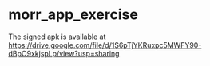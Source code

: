 # morr_app_exercise


The signed apk is available at https://drive.google.com/file/d/1S6pTjYKRuxpc5MWFY90-dBpO9xkjspLp/view?usp=sharing
